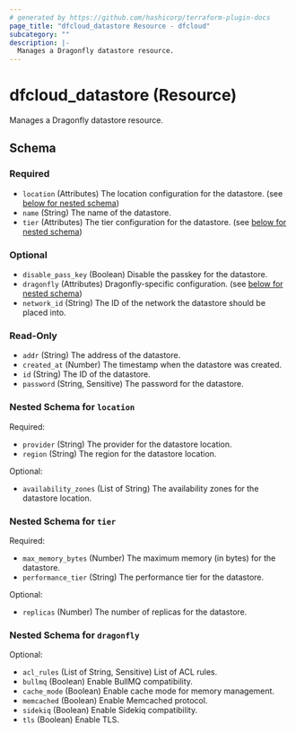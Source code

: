 ```yaml
---
# generated by https://github.com/hashicorp/terraform-plugin-docs
page_title: "dfcloud_datastore Resource - dfcloud"
subcategory: ""
description: |-
  Manages a Dragonfly datastore resource.
---
```


# dfcloud_datastore (Resource)

Manages a Dragonfly datastore resource.



<!-- schema generated by tfplugindocs -->
## Schema

### Required

- `location` (Attributes) The location configuration for the datastore. (see [below for nested schema](#nestedatt--location))
- `name` (String) The name of the datastore.
- `tier` (Attributes) The tier configuration for the datastore. (see [below for nested schema](#nestedatt--tier))

### Optional

- `disable_pass_key` (Boolean) Disable the passkey for the datastore.
- `dragonfly` (Attributes) Dragonfly-specific configuration. (see [below for nested schema](#nestedatt--dragonfly))
- `network_id` (String) The ID of the network the datastore should be placed into.

### Read-Only

- `addr` (String) The address of the datastore.
- `created_at` (Number) The timestamp when the datastore was created.
- `id` (String) The ID of the datastore.
- `password` (String, Sensitive) The password for the datastore.

<a id="nestedatt--location"></a>
### Nested Schema for `location`

Required:

- `provider` (String) The provider for the datastore location.
- `region` (String) The region for the datastore location.

Optional:

- `availability_zones` (List of String) The availability zones for the datastore location.


<a id="nestedatt--tier"></a>
### Nested Schema for `tier`

Required:

- `max_memory_bytes` (Number) The maximum memory (in bytes) for the datastore.
- `performance_tier` (String) The performance tier for the datastore.

Optional:

- `replicas` (Number) The number of replicas for the datastore.


<a id="nestedatt--dragonfly"></a>
### Nested Schema for `dragonfly`

Optional:

- `acl_rules` (List of String, Sensitive) List of ACL rules.
- `bullmq` (Boolean) Enable BullMQ compatibility.
- `cache_mode` (Boolean) Enable cache mode for memory management.
- `memcached` (Boolean) Enable Memcached protocol.
- `sidekiq` (Boolean) Enable Sidekiq compatibility.
- `tls` (Boolean) Enable TLS.
